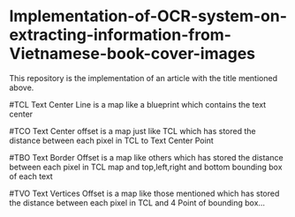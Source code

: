 # Implementation-of-OCR-system-on-extracting-information-from-Vietnamese-book-cover-images

This repository is the implementation of an article with the title mentioned above.


#TCL
Text Center Line is a map like a blueprint which contains the text center

#TCO 
Text Center offset is a map just like TCL which has stored the distance between each pixel in TCL to Text Center Point

#TBO 
Text Border Offset is a map like others which has stored the distance between each pixel in TCL map and  top,left,right and bottom bounding box of each text

#TVO
Text Vertices Offset is a map like those mentioned which has stored the distance between each pixel in TCL and 4 Point of bounding box...